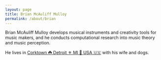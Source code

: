 ```yaml
---
layout: page
title: Brian McAuliff Mulloy
permalink: /about/brian
---
```

Brian McAuliff Mulloy develops musical instruments and creativity tools for music makers, and he conducts computational research into music theory and music perception.


He lives in <a href="https://en.wikipedia.org/wiki/Corktown,_Detroit">Corktown ☘️ Detroit ⚜️ MI 🧤 USA 🇺🇸</a> with his wife and dogs.
